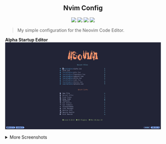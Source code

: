   <div>
  	<h2 align='center'> Nvim Config </h2>
  	<p align='center'>
  		<img src='https://img.shields.io/badge/Kernel-Linux-informational?style=for-the-badge&logo=linux&logoColor=faee0c&color=000000'/>
  		<img src='https://img.shields.io/badge/System-Fedora-informational?style=for-the-badge&logo=fedora&logoColor=3c6eb5&color=3c6eb5'/>
  		<img src='https://img.shields.io/badge/Editor-Neovim-informational?style=for-the-badge&logo=neovim&logoColor=69ef14&color=076694'/>
  		<img src='https://img.shields.io/badge/Code-Lua-informational?style=for-the-badge&logo=lua&logoColor=02027d&color=02027d'/>
  	</p>
  </div>

  > My simple configuration for the Neovim Code Editor.

**Alpha Startup Editor**
![Alpha](https://raw.githubusercontent.com/Fausto-Korpsvart/nvim/main/screenshots/nvim-01.png)

<details>
<summary>More Screenshots</summary>
	<p>
		<b>LSP CMP</b>
		<img src='https://raw.githubusercontent.com/Fausto-Korpsvart/nvim/main/screenshots/nvim-03.png' />
		<b>Noice</b>
		<img src='https://raw.githubusercontent.com/Fausto-Korpsvart/nvim/main/screenshots/nvim-06.png' />
		<b>NeoTree</b>
		<img src='https://raw.githubusercontent.com/Fausto-Korpsvart/nvim/main/screenshots/nvim-02.png' />
		<b>LSP Saga</b>
		<img src='https://raw.githubusercontent.com/Fausto-Korpsvart/nvim/main/screenshots/nvim-04.png' />
		<b>Telescope</b>
		<img src='https://raw.githubusercontent.com/Fausto-Korpsvart/nvim/main/screenshots/nvim-05.png' />
	</p>
</details>
